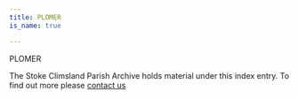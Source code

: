 ```yaml
---
title: PLOMER
is_name: true

---
```


PLOMER


The Stoke Climsland Parish Archive holds material under this index entry. To find out more please [contact us](/contact/)
